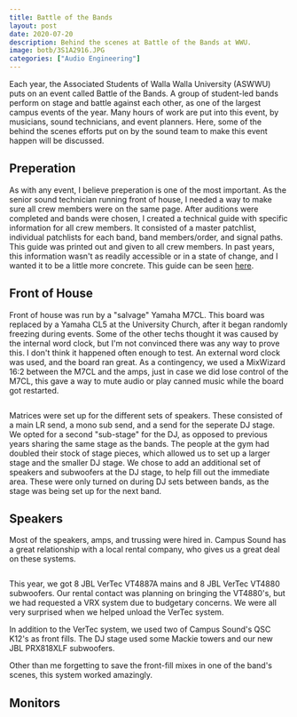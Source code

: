 ```yaml
---
title: Battle of the Bands
layout: post
date: 2020-07-20
description: Behind the scenes at Battle of the Bands at WWU.
image: botb/3S1A2916.JPG
categories: ["Audio Engineering"]
---
```


Each year, the Associated Students of Walla Walla University (ASWWU) puts on an event called Battle of the Bands. A group of student-led bands perform on stage and battle against each other, as one of the largest campus events of the year. Many hours of work are put into this event, by musicians, sound technicians, and event planners. Here, some of the behind the scenes efforts put on by the sound team to make this event happen will be discussed.

## Preperation

As with any event, I believe preperation is one of the most important. As the senior sound technician running front of house, I needed a way to make sure all crew members were on the same page. After auditions were completed and bands were chosen, I created a technical guide with specific information for all crew members. It consisted of a master patchlist, individual patchlists for each band, band members/order, and signal paths. This guide was printed out and given to all crew members. In past years, this information wasn't as readily accessible or in a state of change, and I wanted it to be a little more concrete. This guide can be seen [here](/img/botb/BOTB_2020.pdf).

## Front of House

Front of house was run by a "salvage" Yamaha M7CL. This board was replaced by a Yamaha CL5 at the University Church, after it began randomly freezing during events. Some of the other techs thought it was caused by the internal word clock, but I'm not convinced there was any way to prove this. I don't think it happened often enough to test. An external word clock was used, and the board ran great. As a contingency, we used a MixWizard 16:2 between the M7CL and the amps, just in case we did lose control of the M7CL, this gave a way to mute audio or play canned music while the board got restarted.

<img class="card-img" src="/img/botb/EOR_4453.JPG" alt="">

Matrices were set up for the different sets of speakers. These consisted of a main LR send, a mono sub send, and a send for the seperate DJ stage. We opted for a second "sub-stage" for the DJ, as opposed to previous years sharing the same stage as the bands. The people at the gym had doubled their stock of stage pieces, which allowed us to set up a larger stage and the smaller DJ stage. We chose to add an additional set of speakers and subwoofers at the DJ stage, to help fill out the immediate area. These were only turned on during DJ sets between bands, as the stage was being set up for the next band.

## Speakers

Most of the speakers, amps, and trussing were hired in. Campus Sound has a great relationship with a local rental company, who gives us a great deal on these systems.  

<img class="card-img" src="/img/botb/EOR_4413.JPG" alt="">

This year, we got 8 JBL VerTec VT4887A mains and 8 JBL VerTec VT4880 subwoofers. Our rental contact was planning on bringing the VT4880's, but we had requested a VRX system due to budgetary concerns. We were all very surprised when we helped unload the VerTec system.

In addition to the VerTec system, we used two of Campus Sound's QSC K12's as front fills. The DJ stage used some Mackie towers and our new JBL PRX818XLF subwoofers.

Other than me forgetting to save the front-fill mixes in one of the band's scenes, this system worked amazingly.

## Monitors

<img class="card-img" src="/img/botb/EOR_4420.JPG" alt="">

